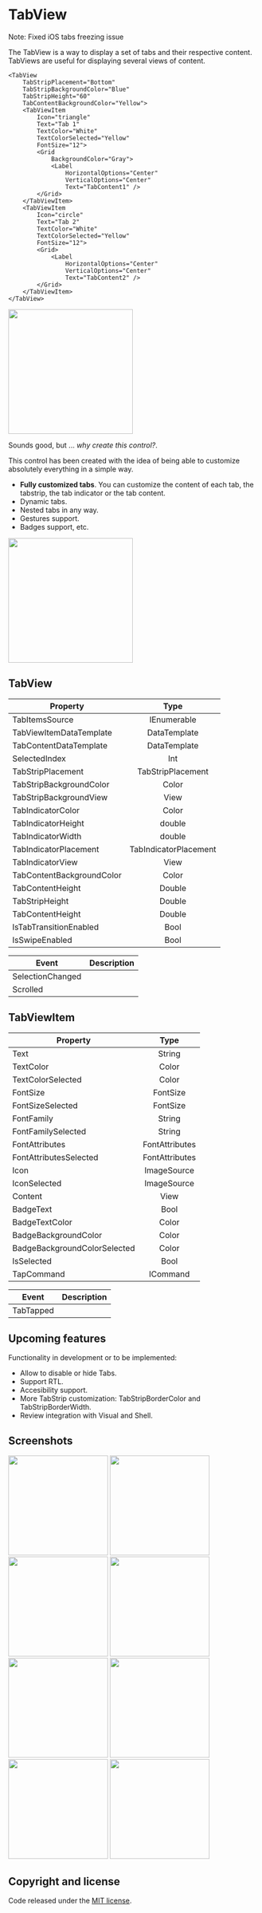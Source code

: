 # TabView

Note: Fixed iOS tabs freezing issue

The TabView is a way to display a set of tabs and their respective content. TabViews are useful for displaying several views of content.

```
<TabView 
    TabStripPlacement="Bottom"
    TabStripBackgroundColor="Blue"
    TabStripHeight="60"
    TabContentBackgroundColor="Yellow">
    <TabViewItem
        Icon="triangle"
        Text="Tab 1"
        TextColor="White"
        TextColorSelected="Yellow"
        FontSize="12">
        <Grid 
            BackgroundColor="Gray">
            <Label
                HorizontalOptions="Center"
                VerticalOptions="Center"
                Text="TabContent1" />
        </Grid>
    </TabViewItem>
    <TabViewItem
        Icon="circle"
        Text="Tab 2"
        TextColor="White"
        TextColorSelected="Yellow"
        FontSize="12">
        <Grid>
            <Label    
                HorizontalOptions="Center"
                VerticalOptions="Center"
                Text="TabContent2" />
        </Grid>
    </TabViewItem>
</TabView>
```
<img src="images/basic-tabview.gif" Width="250" /> 

Sounds good, but ... _why create this control?_.

This control has been created with the idea of being able to customize absolutely everything in a simple way.
- **Fully customized tabs**. You can customize the content of each tab, the tabstrip, the tab indicator or the tab content.
- Dynamic tabs.
- Nested tabs in any way.
- Gestures support.
- Badges support, etc.
  
<img src="images/fabtab.png" Width="250" /> 

## TabView

| Property   |      Type      |
|----------|:-------------:|
| TabItemsSource |  IEnumerable |
| TabViewItemDataTemplate |  DataTemplate |
| TabContentDataTemplate |  DataTemplate |
| SelectedIndex |  Int |
| TabStripPlacement |    TabStripPlacement   |
| TabStripBackgroundColor | Color |
| TabStripBackgroundView | View |
| TabIndicatorColor | Color |
| TabIndicatorHeight | double |
| TabIndicatorWidth | double |
| TabIndicatorPlacement | TabIndicatorPlacement |
| TabIndicatorView | View |
| TabContentBackgroundColor | Color |
| TabContentHeight | Double |
| TabStripHeight | Double |
| TabContentHeight | Double |
| IsTabTransitionEnabled | Bool |
| IsSwipeEnabled | Bool |


| Event   |      Description      |
|----------|:-------------:|
| SelectionChanged |   |
| Scrolled |   |

## TabViewItem

| Property   |      Type      | 
|----------|:-------------:|
| Text |  String |
| TextColor |    Color   |
| TextColorSelected | Color |
| FontSize | FontSize |
| FontSizeSelected | FontSize |
| FontFamily | String |
| FontFamilySelected | String |
| FontAttributes | FontAttributes |
| FontAttributesSelected | FontAttributes |
| Icon | ImageSource |
| IconSelected | ImageSource |
| Content | View |
| BadgeText | Bool |
| BadgeTextColor | Color |
| BadgeBackgroundColor | Color |
| BadgeBackgroundColorSelected | Color |
| IsSelected | Bool |
| TapCommand | ICommand |


| Event   |      Description      |
|----------|:-------------:|
| TabTapped |   |

## Upcoming features

Functionality in development or to be implemented:
- Allow to disable or hide Tabs.
- Support RTL.
- Accesibility support.
- More TabStrip customization: TabStripBorderColor and TabStripBorderWidth.
- Review integration with Visual and Shell.
  
## Screenshots

<img src="images/basic-tabview.gif" Width="200" /> <img src="images/fabtab.png" Width="200" /> <img src="images/custom-tabs.gif" Width="200" /> <img src="images/nested-tabs.gif" Width="200" /> <img src="images/scroll-tabs.gif" Width="200" /> <img src="images/tabplacement.gif" Width="200" /> <img src="images/tab-events.gif" Width="200" /> <img src="images/tab-badge.gif" Width="200" />

## Copyright and license

Code released under the [MIT license](https://opensource.org/licenses/MIT).
